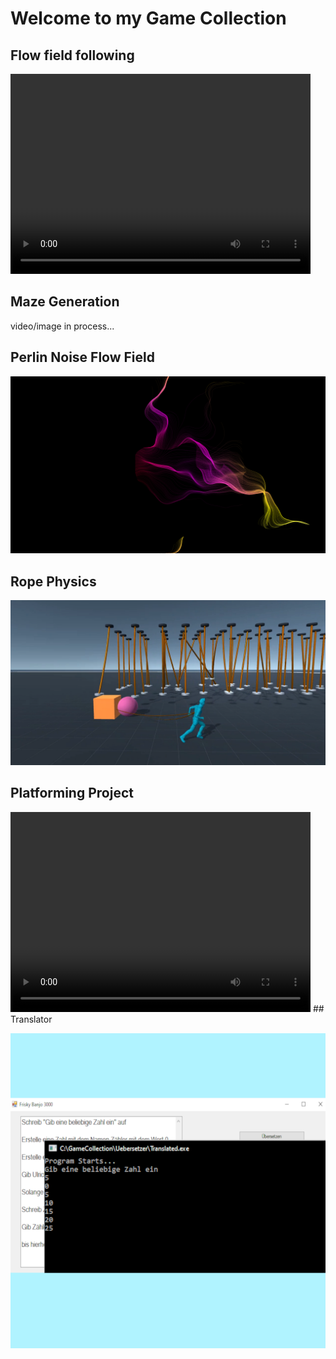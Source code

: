 # Welcome to my Game Collection

## Flow field following

 <video width="480" height="320" controls>
  <source src="Flow.mp4" type="video/mp4">
Your browser does not support the video tag.
</video> 

## Maze Generation

video/image in process...

## Perlin Noise Flow Field

![Perlin noise Image](PerlinNoise.png "Perlin Noise Image")

## Rope Physics

![Perlin noise Image](RopeBehaviour.png "Perlin Noise Image")


## Platforming Project

 <video width="480" height="320"  controls>
  <source src="Plattformer%20Prototype.mp4" type="video/mp4">
Your browser does not support the video tag.
</video> 
## Translator

![Perlin noise Image](FriskyBanjo2.png "Perlin Noise Image")
